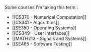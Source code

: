 Some courses I'm taking this term :
- [[CS370 - Numerical Computation]]
- [[CS341 - Algorithms]]
- [[SE350 - Operating Systems]]
- [[CS349 - User Interfaces]]
- [[MATH213 - Signals and Systems]]
- [[SE465 - Software Testing]]

